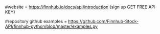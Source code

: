 #website = https://finnhub.io/docs/api/introduction (sign up GET FREE API KEY)

#repository github examples = https://github.com/Finnhub-Stock-API/finnhub-python/blob/master/examples.py
